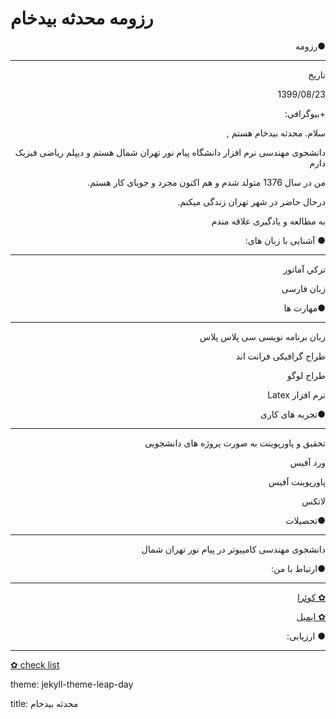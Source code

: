 # رزومه محدثه بيدخام

<p dir="rtl" align="right"> ●رزومه </p>
<hr/>

<p dir="rtl" align="right">تاریخ</p>
<p dir="rtl" align="right">1399/08/23</p>
<p dir="rtl" align="right">+بیوگرافی:</p>
<p dir="rtl" align="right">سلام. محدثه بيدخام هستم ,</p>
<p dir="rtl" align="right">دانشجوی مهندسی نرم افزار دانشگاه پیام نور تهران شمال هستم و دیپلم ریاضی فیزیک دارم</p>
<p dir="rtl" align="right">من در سال 1376 متولد شدم و هم اکنون مجرد و جویای کار هستم.</p>
<p dir="rtl" align="right">درحال حاضر در شهر تهران زندگی میکنم.</p>
<p dir="rtl" align="right">به مطالعه و یادگیری علاقه مندم</p>


<p dir="rtl" align="right"> ● آشنایی با زبان های: </p>

<hr/>

 <p dir="rtl" align="right">تركي آماتور</p>
 <p dir="rtl" align="right">زبان فارسی</p>
 

<p dir="rtl" align="right"> ●مهارت ها </p>

<hr/>

 <p dir="rtl" align="right">زبان برنامه نویسی سی پلاس پلاس </p>
 <p dir="rtl" align="right">طراح گرافیکی فرانت اند</p>
 <p dir="rtl" align="right">طراح لوگو</p>
 <p dir="rtl" align="right">نرم افزار Latex </p>


<p dir="rtl" align="right"> ●تجربه های کاری </p>

<hr/>

<p dir="rtl" align="right">تحقیق و پاورپوینت به صورت پروژه های دانشجویی</p>
<p dir="rtl" align="right">ورد آفیس</p>
<p dir="rtl" align="right">پاورپوینت آفیس</p>
<p dir="rtl" align="right">لاتکس</p>


  
<p dir="rtl" align="right"> ●تحصیلات </p>

<hr/>

 <p dir="rtl" align="right">دانشجوی مهندسی کامپیوتر در پیام نور تهران شمال</p>


<p dir="rtl" align="right"> ●ارتباط با من:</p>

<hr/>

<p dir="rtl" align="right"><a href = "https://quera.ir/profile/negarbidkham77">✿ کوئرا</a></p>
<p dir="rtl" align="right"><a href = "mailto:negarbidkham77@gmail.com">✿ ایمیل</a></p>



<p dir="rtl" align="right"> ● ارزیابی:</p>

<hr/>

<p><a href = " ">✿ check list </a></p>



<p>theme: jekyll-theme-leap-day
<p>title: محدثه بیدخام

